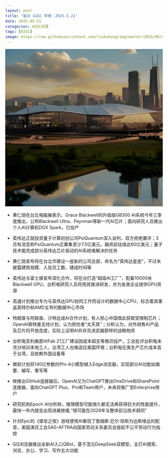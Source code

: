 ```yaml
---
layout: post
title: "每日 AIGC 早报：2025.5.21"
date: 2025-05-21
categories: AIGC日报
tags: [AIGC]
image: https://raw.githubusercontent.com/lishuhang/img/master/2025/05/0521-d.jpg
---
```


![封面图](https://raw.githubusercontent.com/lishuhang/img/master/2025/05/0521-d.jpg)

  - 黄仁勋在台北电脑展表示，Grace Blackwell的升级版GB300 AI系统今年三季度推出，公布Blackwell Ultra、Feynman等新一代AI芯片；面向研究人员推出个人AI计算机DGX Spark，已投产

  - 英伟达正就投资量子计算初创公司PsiQuantum深入谈判，双方拒绝置评；3月有消息称PsiQuantum正筹集至少7.5亿美元，融资前估值达60亿美元；量子技术能完成部分英伟达芯片驱动的AI系统难解决的任务

  - 黄仁勋宣布将在台北市建设一座新的公司总部，命名为“英伟达星座”，不过未披露建筑规模、入驻员工数、建成时间等

  - 英伟达与富士康宣布深化合作，将在台打造“超级AI工厂”，配备10000块Blackwell GPU，台积电研究人员将用其推进研发，并为各类企业提供GPU资源

  - 高通计划推出专为与英伟达GPU协同工作而设计的数据中心CPU，标志着其重返英特尔和AMD主导的数据中心市场

  - 特朗普与阿联酋、沙特达成AI合作计划，有人担心中国借此获取受限制芯片；OpenAI奥特曼支持计划，认为担忧者“太天真”；分析认为，对外销售AI产品及芯片的开放态度，实际上证明AI并非先进武器那样的战略物资

  - 台积电亚利桑那州Fab 21工厂建设因成本超支等推迟投产，工会批评台积电未充分培训本地工人，台湾工人也难适应美国环境；台积电在美生产芯片成本高于台湾，且依赖外国设备等

  - 微软计划将140亿参数的Phi-4小模型植入Edge浏览器，实现部分AI功能如摘要、编写、重写等

  - 继推出GitHub连接器后，OpenAI又为ChatGPT推出OneDrive和SharePoint连接器，面向ChatGPT Plus、Pro和Team用户，未来将推广至Enterprise用户

  - 研究机构Epoch AI分析称，推理模型可能很久都无法再获得巨大的性能提升，最快一年内就会出现进展放缓,“很可能在2026年与整体前沿技术趋同”

  - 针对Epic的《堡垒之夜》游戏使用AI重现了詹姆斯·厄尔·琼斯为达斯维达的配音，美国演员工会SAG-AFTRA向国家劳动关系委员会提起不公平劳动行为指控

  - QQ浏览器推出全新AI入口QBot，基于混元DeepSeek双模型，主打AI搜索、浏览、办公、学习、写作五大功能